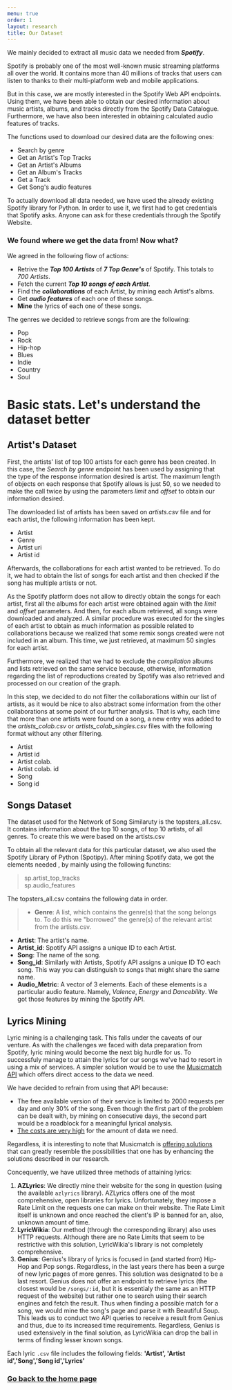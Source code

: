 ```yaml
---
menu: true
order: 1
layout: research
title: Our Dataset
---
```


We mainly decided to extract all music data we needed from ***Spotify***.

Spotify is probably one of the most well-known music streaming platforms all over the world. It contains more than 40 millions of tracks that users can listen to thanks to their multi-platform web and mobile applications. 

But in this case, we are mostly interested in the Spotify Web API endpoints. Using them, we have been able to obtain our desired information about music artists, albums, and tracks directly from the Spotify Data Catalogue. Furthermore, we have also been interested in obtaining calculated audio features of tracks.

The functions used to download our desired data are the following ones:

* Search by genre
* Get an Artist's Top Tracks
* Get an Artist's Albums
* Get an Album's Tracks
* Get a Track
* Get Song's audio features

To actually download all data needed, we have used the already existing Spotify library for Python. In order to use it, we first had to get credentials that Spotify asks. Anyone can ask for these credentials through the Spotify Website.

### We found where we get the data from! Now what?

We agreed in the following flow of actions:

- Retrive the ***Top 100 Artists*** of ***7 Top Genre's*** of Spotify. This totals to _700 Artists_.
- Fetch the current ***Top 10 songs of each Artist***.
- Find the ***collaborations*** of each Artist, by mining each Artist's albms.
- Get ***audio features*** of each one of these songs.
- **Mine** the lyrics of each one of these songs.

The genres we decided to retrieve songs from are the following:

* Pop
* Rock
* Hip-hop
* Blues
* Indie
* Country
* Soul

# Basic stats. Let's understand the dataset better

## Artist's Dataset

First, the artists' list of top 100 artists for each genre has been created. In this case, the *Search by genre* endpoint has been used by assigning that the type of the response information desired is artist. The maximum length of objects on each response that Spotify allows is just 50, so we needed to make the call twice by using the parameters *limit* and *offset* to obtain our information desired.

The downloaded list of artists has been saved on *artists.csv* file and for each artist, the following information has been kept.

* Artist
* Genre
* Artist uri
* Artist id

Afterwards, the collaborations for each artist wanted to be retrieved. To do it, we had to obtain the list of songs for each artist and then checked if the song has multiple artists or not.

As the Spotify platform does not allow to directly obtain the songs for each artist, first all the albums for each artist were obtained again with the *limit* and *offset* parameters. And then, for each album retrieved, all songs were downloaded and analyzed. A similar procedure was executed for the singles of each artist to obtain as much information as possible related to collaborations because we realized that some remix songs created were not included in an album. This time, we just retrieved, at maximum 50 singles for each artist.

Furthermore, we realized that we had to exclude the *compilation* albums and lists retrieved on the same service because, otherwise, information regarding the list of reproductions created by Spotify was also retrieved and processed on our creation of the graph.

In this step, we decided to do not filter the collaborations within our list of artists, as it would be nice to also abstract some information from the other collaborations at some point of our further analysis. That is why, each time that more than one artists were found on a song, a new entry was added to the *artists_colab.csv* or *artists_colab_singles.csv* files with the following format without any other filtering.

* Artist
* Artist id
* Artist colab.
* Artist colab. id
* Song
* Song id

## Songs Dataset

The dataset used for the Network of Song Similaruty is the topsters_all.csv. It contains information about the top 10 songs, of top 10 artists, of all genres. To create this we were based on the artists.csv

To obtain all the relevant data for this particular dataset, we also used the Spotify Library of Python (Spotipy).
After mining Spotify data, we got the elements needed , by mainly using the following functins:

>sp.artist_top_tracks<br>
sp.audio_features

The topsters_all.csv contains the following data in order.
>- **Genre**: A list, which contains the genre(s) that the song belongs to. To do this we "borrowed" the genre(s) of the relevant artist from the artists.csv.
- **Artist**: The artist's name.
- **Artist_id**: Spotify API assigns a unique ID to each Artist.
- **Song**: The name of the song.
- **Song_id**: Similarly with Artists, Spotify API assigns a unique ID TO each song. This way you can distinguish to songs that might share the same name.
- **Audio_Metric**: A vector of 3 elements. Each of these elements is a particular audio feature. Namely, _Valence_, _Energy_ and _Dancebility_. We got those features by mining the Spotify API.

## Lyrics Mining

Lyric mining is a challenging task. This falls under the caveats of our venture. As with the challenges we faced with data preparation from Spotify, lyric mining would become the next big hurdle for us. To successfuly manage to attain the lyrics for our songs we've had to resort in using a mix of services. A simpler solution would be to use the [Musicmatch API](https://developer.musixmatch.com/) which offers direct access to the data we need.  

We have decided to refrain from using that API because:
- The free available version of their service is limited to 2000 requests per day and only 30% of the song. Even though the first part of the problem can be dealt with, by mining on consecutive days, the second part would be a roadblock for a meaningful lyrical analysis.
- [The costs are very high](https://developer.musixmatch.com/plans) for the amount of data we need.

Regardless, it is interesting to note that Musicmatch is [offering solutions](https://developer.musixmatch.com/ai)  that can greatly resemble the possibilities that one has by enhancing the solutions described in our research. 

Concequently, we have utilized three methods of attaining lyrics:
1. __AZLyrics__: We directly mine their website for the song in question (using the available `azlyrics` library). AZLyrics offers one of the most comprehensive, open libraries for lyrics. Unfortunately, they impose a Rate Limit on the requests one can make on their website. The Rate Limit itself is unknown and once reached the client's IP is banned for an, also, unknown amount of time.
2. __LyricWikia__: Our method (through the corresponding library) also uses HTTP requests. Although there are no Rate Limits that seem to be restrictive with this solution, LyricWikia's library is not completely comprehensive.
3. __Genius__: Genius's library of lyrics is focused in (and started from) Hip-Hop and Pop songs. Regardless, in the last years there has been a surge of new lyric pages of more genres. This solution was designated to be a last resort. Genius does not offer an endpoint to retrieve lyrics (the closest would be `/songs/:id`, but it is essentialy the same as an HTTP request of the website) but rather one to search using their search engines and fetch the result. Thus when finding a possible match for a song, we would mine the song's page and parse it with Beautiful Soup. This leads us to conduct two API queries to receive a result from Genius and thus, due to its increased time requirements. Regardless, Genius is used extensively in the final solution, as LyricWikia can drop the ball in terms of finding lesser known songs.

Each lyric `.csv` file includes the following fields: __'Artist', 'Artist id','Song','Song id','Lyrics'__

### [Go back to the home page](https://scoupafi.github.io/SGIwebsite/index.html)